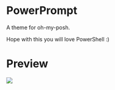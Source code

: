 # PowerPrompt

A theme for oh-my-posh.

Hope with this you will love PowerShell :)

# Preview

![](https://github.com/Nomango/posh-theme-PowerPrompt/blob/master/preview.png?raw=true)
